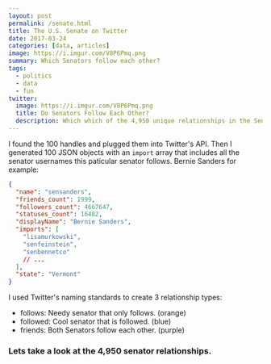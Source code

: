 ```yaml
---
layout: post
permalink: /senate.html
title: The U.S. Senate on Twitter
date: 2017-03-24
categories: [data, articles]
image: https://i.imgur.com/V8P6Pmq.png
summary: Which Senators follow each other?
tags:
  - politics
  - data
  - fun
twitter:
  image: https://i.imgur.com/V8P6Pmq.png
  title: Do Senators Follow Each Other?
  description: Which which of the 4,950 unique relationships in the Senate exist on Twitter
---
```


I found the 100 handles and plugged them into Twitter's API. Then I generated 100
JSON objects with an `import` array that includes all the senator usernames this
paticular senator follows. Bernie Sanders for example:

```json
{
  "name": "sensanders",
  "friends_count": 1999,
  "followers_count": 4667647,
  "statuses_count": 16482,
  "displayName": "Bernie Sanders",
  "imports": [
    "lisamurkowski",
    "senfeinstein",
    "senbennetco"
    // ...
  ],
  "state": "Vermont"
}
```

I used Twitter's naming standards to create 3 relationship types:

- follows: Needy senator that only follows. (orange)
- followed: Cool senator that is followed. (blue)
- friends: Both Senators follow each other. (purple)

### Lets take a look at the 4,950 senator relationships.

<div id="chart"></div>

<link rel="stylesheet" href="/assets/stylesheets/senate.css">
<script type="text/javascript" src="/assets/scripts/lib/d3.js"></script>
<script type="text/javascript" src="/assets/scripts/lib/lodash.js"></script>
<script type="text/javascript" src="/assets/scripts/lib/d3.layout.js"></script>
<script type="text/javascript" src="/assets/scripts/lib/packages.js"></script>
<script type="text/javascript" src="/assets/scripts/senate.js"></script>
